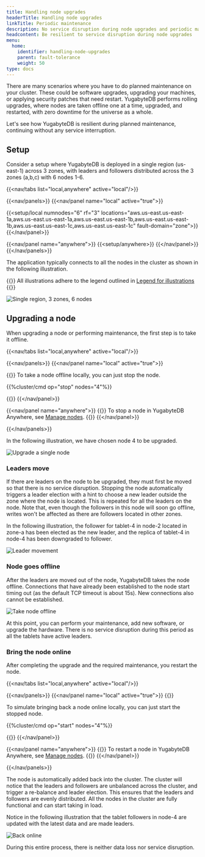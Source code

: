 ```yaml
---
title: Handling node upgrades
headerTitle: Handling node upgrades
linkTitle: Periodic maintenance
description: No service disruption during node upgrades and periodic maintenance
headcontent: Be resilient to service disruption during node upgrades
menu:
  home:
    identifier: handling-node-upgrades
    parent: fault-tolerance
    weight: 50
type: docs
---
```


There are many scenarios where you have to do planned maintenance on your cluster. These could be software upgrades, upgrading your machines, or applying security patches that need restart. YugabyteDB performs rolling upgrades, where nodes are taken offline one at a time, upgraded, and restarted, with zero downtime for the universe as a whole.

Let's see how YugabyteDB is resilient during planned maintenance, continuing without any service interruption.

## Setup

Consider a setup where YugabyteDB is deployed in a single region (us-east-1) across 3 zones, with leaders and followers distributed across the 3 zones (a,b,c) with 6 nodes 1-6.

<!-- begin: nav tabs -->
{{<nav/tabs list="local,anywhere" active="local"/>}}

{{<nav/panels>}}
{{<nav/panel name="local" active="true">}}
<!-- local cluster setup instructions -->
{{<setup/local
  numnodes="6"
  rf="3"
  locations="aws.us-east.us-east-1a,aws.us-east.us-east-1a,aws.us-east.us-east-1b,aws.us-east.us-east-1b,aws.us-east.us-east-1c,aws.us-east.us-east-1c"
  fault-domain="zone">}}
{{</nav/panel>}}

{{<nav/panel name="anywhere">}} {{<setup/anywhere>}} {{</nav/panel>}}
{{</nav/panels>}}
<!-- end: nav tabs -->

The application typically connects to all the nodes in the cluster as shown in the following illustration.

{{<note>}}
All illustrations adhere to the legend outlined in [Legend for illustrations](../../../contribute/docs/docs-layout#legend-for-illustrations)
{{</note>}}

![Single region, 3 zones, 6 nodes](/images/explore/fault-tolerance/node-upgrades-setup.png)

## Upgrading a node

When upgrading a node or performing maintenance, the first step is to take it offline.

<!-- begin nav tabs -->
{{<nav/tabs list="local,anywhere" active="local"/>}}

{{<nav/panels>}}
{{<nav/panel name="local" active="true">}}
<!-- local cluster setup instructions -->
{{<collapse title="Take a node offline locally">}}
To take a node offline locally, you can just stop the node.

{{%cluster/cmd op="stop" nodes="4"%}}

{{</collapse>}}
{{</nav/panel>}}

{{<nav/panel name="anywhere">}}
{{<note>}} To stop a node in YugabyteDB Anywhere, see [Manage nodes](../../../yugabyte-platform/manage-deployments/remove-nodes/#start-and-stop-node-processes). {{</note>}}
{{</nav/panel>}}

{{</nav/panels>}}

In the following illustration, we have chosen node 4 to be upgraded.

![Upgrade a single node](/images/explore/fault-tolerance/node-upgrades-take-offline.png)

### Leaders move

If there are leaders on the node to be upgraded, they must first be moved so that there is no service disruption. Stopping the node automatically triggers a leader election with a hint to choose a new leader outside the zone where the node is located. This is repeated for all the leaders on the node. Note that, even though the followers in this node will soon go offline, writes won't be affected as there are followers located in other zones.

In the following illustration, the follower for tablet-4 in node-2 located in zone-a has been elected as the new leader, and the replica of tablet-4 in node-4 has been downgraded to follower.

![Leader movement](/images/explore/fault-tolerance/node-upgrades-leader-move.png)

### Node goes offline

After the leaders are moved out of the node, YugabyteDB takes the node offline. Connections that have already been established to the node start timing out (as the default TCP timeout is about 15s). New connections also cannot be established.

![Take node offline](/images/explore/fault-tolerance/node-upgrades-node-offline.png)

At this point, you can perform your maintenance, add new software, or upgrade the hardware. There is no service disruption during this period as all the tablets have active leaders.

### Bring the node online

After completing the upgrade and the required maintenance, you restart the node.

<!-- begin nav tabs -->
{{<nav/tabs list="local,anywhere" active="local"/>}}

{{<nav/panels>}}
{{<nav/panel name="local" active="true">}}
{{<collapse title="Bring back a node online locally">}}

To simulate bringing back a node online locally, you can just start the stopped node.

{{%cluster/cmd op="start" nodes="4"%}}

{{</collapse>}}
{{</nav/panel>}}

{{<nav/panel name="anywhere">}}
{{<note>}} To restart a node in YugabyteDB Anywhere, see [Manage nodes](../../../yugabyte-platform/manage-deployments/remove-nodes/#start-and-stop-node-processes). {{</note>}}
{{</nav/panel>}}

{{</nav/panels>}}

The node is automatically added back into the cluster. The cluster will notice that the leaders and followers are unbalanced across the cluster, and trigger a re-balance and leader election. This ensures that the leaders and followers are evenly distributed. All the nodes in the cluster are fully functional and can start taking in load.

Notice in the following illustration that the tablet followers in node-4 are updated with the latest data and are made leaders.

![Back online](/images/explore/fault-tolerance/node-upgrades-back-online.png)

During this entire process, there is neither data loss nor service disruption.
